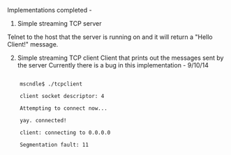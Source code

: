 Implementations completed - 

1. Simple streaming TCP server

Telnet to the host that the server is running on and it will return a "Hello Client!" message.

2. Simple streaming TCP client
   Client that prints out the messages sent by the server
   Currently there is a bug in this implementation - 9/10/14
<code>
    mscndle$ ./tcpclient<br>
    client socket descriptor: 4<br>
    Attempting to connect now...<br>
    yay. connected!<br>
    client: connecting to 0.0.0.0<br>
    Segmentation fault: 11<br>
</code>